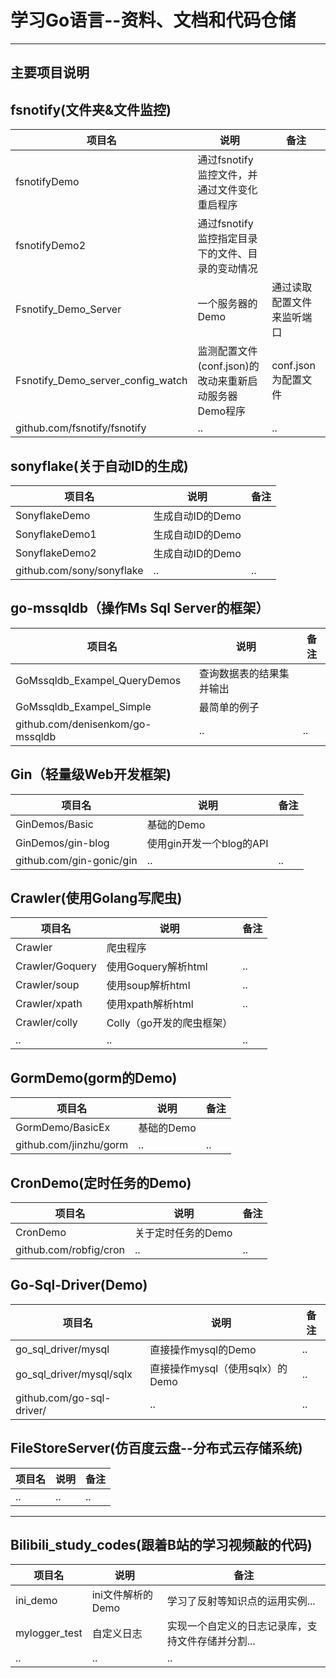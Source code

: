 # 学习Go语言--资料、文档和代码仓储
----------------------------------------------------------------------------------------
主要项目说明
----------------------------------------------------------------------------------------
## fsnotify(文件夹&文件监控) 

|项目名|说明|备注|
|-|-|-|
|fsnotifyDemo|通过fsnotify监控文件，并通过文件变化重启程序 ||
|fsnotifyDemo2|通过fsnotify监控指定目录下的文件、目录的变动情况||
|Fsnotify_Demo_Server|一个服务器的Demo|通过读取配置文件来监听端口|
|Fsnotify_Demo_server_config_watch|监测配置文件(conf.json)的改动来重新启动服务器Demo程序|conf.json为配置文件|
|github.com/fsnotify/fsnotify|..|..|

## sonyflake(关于自动ID的生成)

|项目名|说明|备注|
|-|-|-|
|SonyflakeDemo|生成自动ID的Demo||
|SonyflakeDemo1|生成自动ID的Demo||
|SonyflakeDemo2|生成自动ID的Demo||
|github.com/sony/sonyflake|..|..|

## go-mssqldb（操作Ms Sql Server的框架）
						  			
|项目名|说明|备注|
|-|-|-|
|GoMssqldb_Exampel_QueryDemos|查询数据表的结果集并输出||
|GoMssqldb_Exampel_Simple|最简单的例子||
|github.com/denisenkom/go-mssqldb|..|..|

## Gin（轻量级Web开发框架)

|项目名|说明|备注|
|-|-|-|
|GinDemos/Basic|基础的Demo||
|GinDemos/gin-blog|使用gin开发一个blog的API||
|github.com/gin-gonic/gin|..|..|

## Crawler(使用Golang写爬虫)

|项目名|说明|备注|
|-|-|-|
|Crawler|爬虫程序||
|Crawler/Goquery|使用Goquery解析html|..|		
|Crawler/soup|使用soup解析html|..|		
|Crawler/xpath|使用xpath解析html|..|	
|Crawler/colly|Colly（go开发的爬虫框架）||	
|..|..|..|		
	

## GormDemo(gorm的Demo)

|项目名|说明|备注|
|-|-|-|
|GormDemo/BasicEx|基础的Demo||
|github.com/jinzhu/gorm|..|..|

## CronDemo(定时任务的Demo)
 	
|项目名|说明|备注|
|-|-|-|
|CronDemo|关于定时任务的Demo||
|github.com/robfig/cron|..|..|

## Go-Sql-Driver(Demo)

|项目名|说明|备注|
|-|-|-|
|go_sql_driver/mysql|直接操作mysql的Demo|..|
|go_sql_driver/mysql/sqlx|直接操作mysql（使用sqlx）的Demo|..|
|github.com/go-sql-driver/|..|..|

## FileStoreServer(仿百度云盘--分布式云存储系统)
|项目名|说明|备注|
|-|-|-|
|..|..|..|								 
-----------------------------------------------------------------------------------------									
## Bilibili_study_codes(跟着B站的学习视频敲的代码)
|项目名|说明|备注|
|-|-|-|
|ini_demo|ini文件解析的Demo|学习了反射等知识点的运用实例...|			
|mylogger_test|自定义日志|实现一个自定义的日志记录库，支持文件存储并分割...|	
|..|..|..|	
